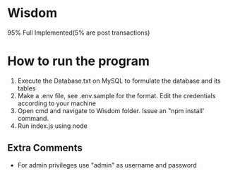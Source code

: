 # Wisdom
95% Full Implemented(5% are post transactions)

# How to run the program
1. Execute the Database.txt on MySQL to formulate the database and its tables
2. Make a .env file, see .env.sample for the format. Edit the credentials according to your machine
3. Open cmd and navigate to Wisdom folder. Issue an "npm install' command.
4. Run index.js using node

## Extra Comments
- For admin privileges use "admin" as username and password

